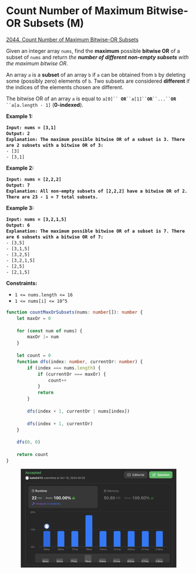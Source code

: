 # Count Number of Maximum Bitwise-OR Subsets (M)

[2044. Count Number of Maximum Bitwise-OR Subsets](https://leetcode.com/problems/count-number-of-maximum-bitwise-or-subsets/)



Given an integer array `nums`, find the **maximum** possible **bitwise OR** of a subset of `nums` and return _the **number of different non-empty subsets** with the maximum bitwise OR_.

An array `a` is a **subset** of an array `b` if `a` can be obtained from `b` by deleting some (possibly zero) elements of `b`. Two subsets are considered **different** if the indices of the elements chosen are different.

The bitwise OR of an array `a` is equal to `a[0]`` `**`OR`**` ``a[1]`` `**`OR`**` ``...`` `**`OR`**` ``a[a.length - 1]` (**0-indexed**).

&#x20;

**Example 1:**

<pre><code><strong>Input: nums = [3,1]
</strong><strong>Output: 2
</strong><strong>Explanation: The maximum possible bitwise OR of a subset is 3. There are 2 subsets with a bitwise OR of 3:
</strong>- [3]
- [3,1]
</code></pre>

**Example 2:**

<pre><code><strong>Input: nums = [2,2,2]
</strong><strong>Output: 7
</strong><strong>Explanation: All non-empty subsets of [2,2,2] have a bitwise OR of 2. There are 23 - 1 = 7 total subsets.
</strong></code></pre>

**Example 3:**

<pre><code><strong>Input: nums = [3,2,1,5]
</strong><strong>Output: 6
</strong><strong>Explanation: The maximum possible bitwise OR of a subset is 7. There are 6 subsets with a bitwise OR of 7:
</strong>- [3,5]
- [3,1,5]
- [3,2,5]
- [3,2,1,5]
- [2,5]
- [2,1,5]
</code></pre>

&#x20;

**Constraints:**

* `1 <= nums.length <= 16`
* `1 <= nums[i] <= 10^5`



```typescript
function countMaxOrSubsets(nums: number[]): number {
    let maxOr = 0

    for (const num of nums) {
        maxOr |= num
    }

    let count = 0
    function dfs(index: number, currentOr: number) {
        if (index === nums.length) {
            if (currentOr === maxOr) {
                count++
            }
            return
        }

        dfs(index + 1, currentOr | nums[index])

        dfs(index + 1, currentOr)
    }

    dfs(0, 0)

    return count
}
```

<figure><img src="../.gitbook/assets/截圖 2024-10-19 凌晨12.25.33.png" alt=""><figcaption></figcaption></figure>

